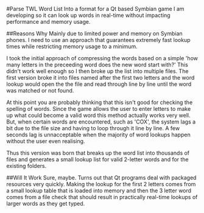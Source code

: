 #Parse TWL Word List
Into a format for a Qt based Symbian game I am developing so it can look up words in real-time without impacting performance and memory usage.

##Reasons Why
Mainly due to limited power and memory on Symbian phones. I need to use an approach that guarantees extremely fast lookup times while restricting memory usage to a minimum.

I took the initial approach of compressing the words based on a simple 'how many letters in the preceeding word does the new word start with?' This didn't work well enough so I then broke up the list into multiple files. The first version broke it into files named after the first two letters and the word lookup would open the the file and read through line by line until the word was matched or not found. 

At this point you are probably thinking that this isn't good for checking the spelling of words. Since the game allows the user to enter letters to make up what could become a valid word this method actually works very well. But, when certain words are encountered, such as 'COX', the system lags a bit due to the file size and having to loop through it line by line. A few seconds lag is unnacceptable when the majority of word lookups happen without the user even realising.

Thus this version was born that breaks up the word list into thousands of files and generates a small lookup list for valid 2-letter words and for the existing folders.

##Will It Work
Sure, maybe. Turns out that Qt programs deal with packaged resources very quickly. Making the lookup for the first 2 letters comes from a small lookup table that is loaded into memory and then the 3 letter word comes from a file check that should result in practically real-time lookups of larger words as they get typed.